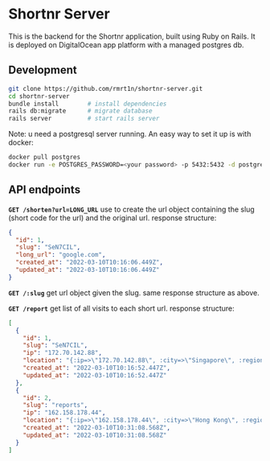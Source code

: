 # Shortnr Server

This is the backend for the Shortnr application, built using Ruby on Rails. It is deployed on DigitalOcean app platform with a managed postgres db.

## Development
```sh
git clone https://github.com/rmrt1n/shortnr-server.git
cd shortnr-server
bundle install        # install dependencies
rails db:migrate      # migrate database
rails server          # start rails server
```

Note: u need a postgresql server running. An easy way to set it up is with docker:
```sh
docker pull postgres
docker run -e POSTGRES_PASSWORD=<your password> -p 5432:5432 -d postgres
```

## API endpoints
**`GET /shorten?url=LONG_URL`**
use to create the url object containing the slug (short code for the url) and the original url. response structure:
```json
{
  "id": 1,
  "slug": "SeN7CIL",
  "long_url": "google.com",
  "created_at": "2022-03-10T10:16:06.449Z",
  "updated_at": "2022-03-10T10:16:06.449Z"
}
```

**`GET /:slug`**
get url object given the slug. same response structure as above.

**`GET /report`**
get list of all visits to each short url. response structure:
```json
[
  {
    "id": 1,
    "slug": "SeN7CIL",
    "ip": "172.70.142.88",
    "location": "{:ip=>\"172.70.142.88\", :city=>\"Singapore\", :region=>\"Singapore\", :country=>\"SG\", :loc=>\"1.2897,103.8501\", :org=>\"AS13335 Cloudflare, Inc.\", :postal=>\"018989\", :timezone=>\"Asia/Singapore\", :country_name=>\"Singapore\", :ip_address=>#<IPAddr: IPv4:172.70.142.88/255.255.255.255>, :latitude=>\"1.2897\", :longitude=>\"103.8501\"}",
    "created_at": "2022-03-10T10:16:52.447Z",
    "updated_at": "2022-03-10T10:16:52.447Z"
  },
  {
    "id": 2,
    "slug": "reports",
    "ip": "162.158.178.44",
    "location": "{:ip=>\"162.158.178.44\", :city=>\"Hong Kong\", :region=>\"Central and Western\", :country=>\"HK\", :loc=>\"22.2783,114.1747\", :org=>\"AS13335 Cloudflare, Inc.\", :timezone=>\"Asia/Hong_Kong\", :country_name=>\"Hong Kong\", :ip_address=>#<IPAddr: IPv4:162.158.178.44/255.255.255.255>, :latitude=>\"22.2783\", :longitude=>\"114.1747\"}",
    "created_at": "2022-03-10T10:31:08.568Z",
    "updated_at": "2022-03-10T10:31:08.568Z"
  }
]
```
